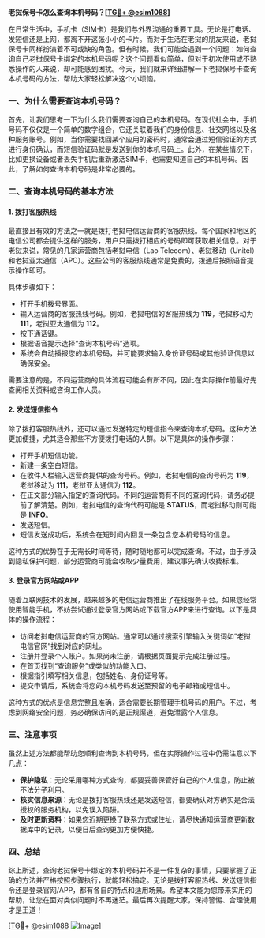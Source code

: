 **老挝保号卡怎么查询本机号码？[[TG💪+ @esim1088](https://t.me/s/esim1088)]**

在日常生活中，手机卡（SIM卡）是我们与外界沟通的重要工具。无论是打电话、发短信还是上网，都离不开这张小小的卡片。而对于生活在老挝的朋友来说，老挝保号卡同样扮演着不可或缺的角色。但有时候，我们可能会遇到一个问题：如何查询自己老挝保号卡绑定的本机号码呢？这个问题看似简单，但对于初次使用或不熟悉操作的人来说，却可能感到困扰。今天，我们就来详细讲解一下老挝保号卡查询本机号码的方法，帮助大家轻松解决这个小烦恼。

### 一、为什么需要查询本机号码？

首先，让我们思考一下为什么我们需要查询自己的本机号码。在现代社会中，手机号码不仅仅是一个简单的数字组合，它还关联着我们的身份信息、社交网络以及各种服务账号。例如，当你需要找回某个应用的密码时，通常会通过短信验证的方式进行身份确认，而短信验证码就是发送到你的本机号码上。此外，在某些情况下，比如更换设备或者丢失手机后重新激活SIM卡，也需要知道自己的本机号码。因此，了解如何查询本机号码是非常必要的。

### 二、查询本机号码的基本方法

#### 1. 拨打客服热线

最直接且有效的方法之一就是拨打老挝电信运营商的客服热线。每个国家和地区的电信公司都会提供这样的服务，用户只需拨打相应的号码即可获取相关信息。对于老挝来说，常见的几家运营商包括老挝电信（Lao Telecom）、老挝移动（Unitel）和老挝亚太通信（APC）。这些公司的客服热线通常是免费的，拨通后按照语音提示操作即可。

具体步骤如下：
- 打开手机拨号界面。
- 输入运营商的客服热线号码。例如，老挝电信的客服热线为 **119**，老挝移动为 **111**，老挝亚太通信为 **112**。
- 按下通话键。
- 根据语音提示选择“查询本机号码”选项。
- 系统会自动播报您的本机号码，并可能要求输入身份证号码或其他验证信息以确保安全。

需要注意的是，不同运营商的具体流程可能会有所不同，因此在实际操作前最好先查阅相关资料或咨询工作人员。

#### 2. 发送短信指令

除了拨打客服热线外，还可以通过发送特定的短信指令来查询本机号码。这种方法更加便捷，尤其适合那些不方便拨打电话的人群。以下是具体的操作步骤：

- 打开手机短信功能。
- 新建一条空白短信。
- 在收件人栏输入运营商提供的查询号码。例如，老挝电信的查询号码为 **119**，老挝移动为 **111**，老挝亚太通信为 **112**。
- 在正文部分输入指定的查询代码。不同的运营商有不同的查询代码，请务必提前了解清楚。例如，老挝电信的查询代码可能是 **STATUS**，而老挝移动则可能是 **INFO**。
- 发送短信。
- 短信发送成功后，系统会在短时间内回复一条包含您本机号码的信息。

这种方式的优势在于无需长时间等待，随时随地都可以完成查询。不过，由于涉及到隐私保护问题，部分运营商可能会收取少量费用，建议事先确认收费标准。

#### 3. 登录官方网站或APP

随着互联网技术的发展，越来越多的电信运营商推出了在线服务平台。如果您经常使用智能手机，不妨尝试通过登录官方网站或下载官方APP来进行查询。以下是具体的操作流程：

- 访问老挝电信运营商的官方网站。通常可以通过搜索引擎输入关键词如“老挝电信官网”找到对应的网址。
- 注册并登录个人账户。如果尚未注册，请根据页面提示完成注册过程。
- 在首页找到“查询服务”或类似的功能入口。
- 根据指引填写相关信息，包括姓名、身份证号等。
- 提交申请后，系统会将您的本机号码发送至预留的电子邮箱或短信中。

这种方式的优点是信息完整且准确，适合需要长期管理手机号码的用户。不过，考虑到网络安全问题，务必确保访问的是正规渠道，避免泄露个人信息。

### 三、注意事项

虽然上述方法都能帮助您顺利查询到本机号码，但在实际操作过程中仍需注意以下几点：

- **保护隐私**：无论采用哪种方式查询，都要妥善保管好自己的个人信息，防止被不法分子利用。
- **核实信息来源**：无论是拨打客服热线还是发送短信，都要确认对方确实是合法授权的服务机构，以免误入陷阱。
- **及时更新资料**：如果您近期更换了联系方式或住址，请尽快通知运营商更新数据库中的记录，以便日后查询更加方便快捷。

### 四、总结

综上所述，查询老挝保号卡绑定的本机号码并不是一件复杂的事情，只要掌握了正确的方法并严格按照步骤执行，就能轻松搞定。无论是拨打客服热线、发送短信指令还是登录官网/APP，都有各自的特点和适用场景。希望本文能为您带来实用的帮助，让您在面对类似问题时不再迷茫。最后再次提醒大家，保持警惕、合理使用才是王道！

[[TG💪+ @esim1088](https://t.me/s/esim1088) ![Image](https://i.postimg.cc/4NQfJmqS/Snipaste-2025-05-13-00-14-12.png)]
